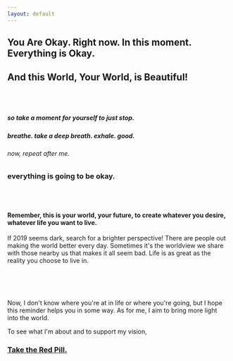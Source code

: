 ```yaml
---
layout: default
---
```


## You Are Okay. Right now. In this moment. Everything is **Okay**.

## And this World, Your World, is **Beautiful**!



<br> <br>

##### so take a moment for yourself to just **stop**.

##### breathe. take a deep breath. exhale. good.

###### now, repeat after me.

### everything is going to be okay.

<br> <br>

#### Remember, this is your world, your future, to create whatever you desire, whatever life you want to live.
 If 2019 seems dark, search for a brighter perspective! There are people out making the world better every day. Sometimes it's the worldview we share with those nearby us that makes it all seem bad. Life is as great as the reality you choose to live in.

<br><br><br>

Now, I don't know where you're at in life or where you're going, but I hope this reminder helps you in some way.
As for me, I aim to bring more light into the world. <br>

To see what I'm about and to support my vision,
### [Take the Red Pill.](https://motibytes.github.io)
